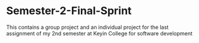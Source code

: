 # Semester-2-Final-Sprint
This contains a group project and an individual project for the last assignment of my 2nd semester at Keyin College for software development
